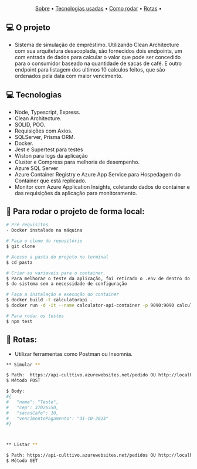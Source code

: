 <p align="center">
 <a href="#computer-o-projeto">Sobre</a> •
 <a href="#computer-tecnologias">Tecnologias usadas</a> • 
 <a href="#mag_right-para-rodar-o-projeto-de-forma-local">Como rodar</a> • 
 <a href="#mag_right-rotas">Rotas</a> • 
</p>

## :computer: O projeto

- Sistema de simulação de empréstimo. Utilizando Clean Architecture com sua arquitetura desacoplada, são fornecidos dois endpoints, um com entrada de dados para calcular o valor que pode ser concedido para o consumidor baseado na quantidade de sacas de café. E outro endpoint para listagem dos ultimos 10 calculos feitos, que são ordenados pela data com maior vencimento.

## :computer: Tecnologias

- Node, Typescript, Express.
- Clean Architecture.
- SOLID, POO.
- Requisições com Axios.
- SQLServer, Prisma ORM.
- Docker.
- Jest e Supertest para testes
- Wiston para logs da aplicação
- Cluster e Compress para melhoria de desempenho.
- Azure SQL Server
- Azure Container Registry e Azure App Service para Hospedagem do Container que está replicado.
- Monitor com Azure Application Insights, coletando dados do container e das requisições da aplicação para monitoramento.

## :mag_right: Para rodar o projeto de forma local:

```bash
# Pré requisitos
- Docker instalado na máquina

# Faça o clone do repositório
$ git clone

# Acesse a pasta do projeto no terminal
$ cd pasta

# Criar as variaveis para o container.
$ Para melhorar o teste da aplicação, foi retirado o .env de dentro do gitignore, para início imediato
$ do sistema sem a necessidade de configuração

# Faça a instalação e execução do container
$ docker build -t calculatorapi .
$ docker run -d -it --name calculator-api-container -p 9090:9090 calculatorapi

# Para rodar os testes
$ npm test

```

## :mag_right: Rotas:

- Utilizar ferramentas como Postman ou Insomnia.

```bash
** Simular **

$ Path:  https://api-culttivo.azurewebsites.net/pedido OU http://localhost:9090/pedido
$ Método POST

$ Body:
#{
#	"nome": "Teste",
#	"cep": 37026550,
#	"sacasCafe": 10,
#	"vencimentoPagamento": "31-10-2023"
#}



** Listar **

$ Path: https://api-culttivo.azurewebsites.net/pedidos OU http://localhost:9090/pedidos
$ Método GET

```
